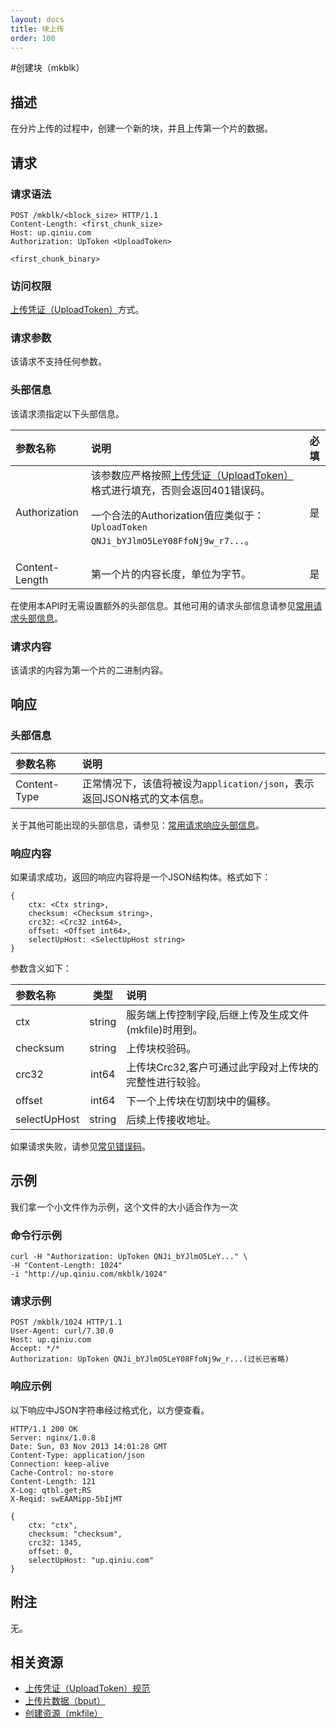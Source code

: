 ```yaml
---
layout: docs
title: 块上传
order: 100
---
```


<a name="mkblk"></a>
#创建块（mkblk）

<a name="description"></a>
## 描述
在分片上传的过程中，创建一个新的块，并且上传第一个片的数据。

<a name="request"></a>
## 请求

<a name="request-syntax"></a>
### 请求语法

```
POST /mkblk/<block_size> HTTP/1.1
Content-Length: <first_chunk_size>
Host: up.qiniu.com
Authorization: UpToken <UploadToken>

<first_chunk_binary>
```

<a name="request-auth"></a>
### 访问权限

[上传凭证（UploadToken）](http://docs.qiniu.com/api/v6/rs.html#digest-auth)方式。

<a name="request-params"></a>
### 请求参数

该请求不支持任何参数。

<a name="request-headers"></a>
### 头部信息

该请求须指定以下头部信息。

参数名称      | 说明                              | 必填
:---------- | :------------------------------- | :-------:
Authorization | 该参数应严格按照[上传凭证（UploadToken）]()格式进行填充，否则会返回401错误码。<p>一个合法的Authorization值应类似于：`UploadToken QNJi_bYJlmO5LeY08FfoNj9w_r7...`。 | 是
Content-Length | 第一个片的内容长度，单位为字节。 | 是

在使用本API时无需设置额外的头部信息。其他可用的请求头部信息请参见[常用请求头部信息]()。

<a name="request-body"></a>
### 请求内容

该请求的内容为第一个片的二进制内容。

<a name="response"></a>
## 响应

<a name="response-headers"></a>
### 头部信息
参数名称      | 说明                              
:----------- | :------------------------------- 
Content-Type | 正常情况下，该值将被设为`application/json`，表示返回JSON格式的文本信息。

关于其他可能出现的头部信息，请参见：[常用请求响应头部信息]()。

<a name="response-body"></a>
### 响应内容

如果请求成功，返回的响应内容将是一个JSON结构体。格式如下：

```
{
	ctx: <Ctx string>, 
    checksum: <Checksum string>,
    crc32: <Crc32 int64>,
    offset: <Offset int64>,
    selectUpHost: <SelectUpHost string>
}
```

参数含义如下：

参数名称       | 类型 | 说明
:------------ | :----: | :------------------------------
ctx | string | 服务端上传控制字段,后继上传及生成文件(mkfile)时用到。
checksum | string | 上传块校验码。
crc32 | int64 | 上传块Crc32,客户可通过此字段对上传块的完整性进行较验。
offset | int64 | 下一个上传块在切割块中的偏移。
selectUpHost | string | 后续上传接收地址。

如果请求失败，请参见[常见错误码]()。

<a name="examples"></a>
## 示例

我们拿一个小文件作为示例，这个文件的大小适合作为一次

<a name="example1-command"></a>
### 命令行示例

```
curl -H "Authorization: UpToken QNJi_bYJlmO5LeY..." \
-H "Content-Length: 1024"
-i "http://up.qiniu.com/mkblk/1024"
```

<a name="example1-request"></a>
### 请求示例

```
POST /mkblk/1024 HTTP/1.1
User-Agent: curl/7.30.0
Host: up.qiniu.com
Accept: */*
Authorization: UpToken QNJi_bYJlmO5LeY08FfoNj9w_r...(过长已省略)
```

<a name="example1-response"></a>
### 响应示例

以下响应中JSON字符串经过格式化，以方便查看。

```
HTTP/1.1 200 OK
Server: nginx/1.0.8
Date: Sun, 03 Nov 2013 14:01:28 GMT
Content-Type: application/json
Connection: keep-alive
Cache-Control: no-store
Content-Length: 121
X-Log: qtbl.get;RS
X-Reqid: swEAAMipp-5bIjMT

{
	ctx: "ctx", 
    checksum: "checksum",
    crc32: 1345,
    offset: 0,
    selectUpHost: "up.qiniu.com"
}
```

<a name="remarks"></a>
## 附注

无。

<a name="related-resources"></a>
## 相关资源

- [上传凭证（UploadToken）规范](http://docs.qiniu.com/#)
- [上传片数据（bput）]()
- [创建资源（mkfile）]()
